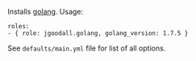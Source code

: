 
Installs [golang](http://golang.org/). Usage:

    roles:
    - { role: jgoodall.golang, golang_version: 1.7.5 }

See `defaults/main.yml` file for list of all options.
